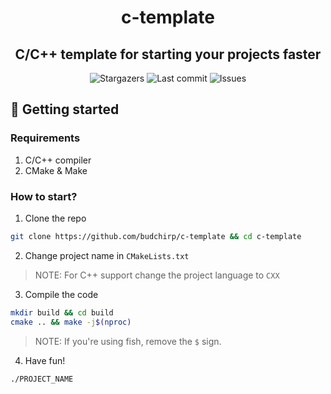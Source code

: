 <h1 align="center">c-template</h1>
<h2 align="center">C/C++ template for starting your projects faster</h2>

<p align="center">
  <img alt="Stargazers" src="https://img.shields.io/github/stars/budchirp/c-template?style=for-the-badge&colorA=0b1221&colorB=ff8e8e" />
  <img alt="Last commit" src="https://img.shields.io/github/last-commit/budchirp/c-template?style=for-the-badge&colorA=0b1221&colorB=BDB0E4" />
  <img alt="Issues" src="https://img.shields.io/github/issues/budchirp/c-template?style=for-the-badge&colorA=0b1221&colorB=FBC19D" />
</p>


## 💾 Getting started

### Requirements

1. C/C++ compiler
2. CMake & Make

### How to start?

1. Clone the repo

```sh
git clone https://github.com/budchirp/c-template && cd c-template
```

2. Change project name in `CMakeLists.txt`

> NOTE: For C++ support change the project language to `CXX`

3. Compile the code

```sh
mkdir build && cd build
cmake .. && make -j$(nproc)
```

> NOTE: If you're using fish, remove the `$` sign.

4. Have fun!

```sh
./PROJECT_NAME
```
